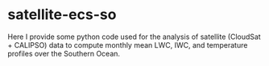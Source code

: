 # satellite-ecs-so
Here I provide some python code used for the analysis of satellite (CloudSat + CALIPSO) data to compute monthly mean LWC, IWC, and temperature profiles over the Southern Ocean.
